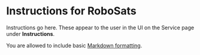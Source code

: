 # Instructions for RoboSats

Instructions go here. These appear to the user in the UI on the Service page under **Instructions**.

You are allowed to include basic [Markdown formatting](https://www.markdownguide.org/basic-syntax).
